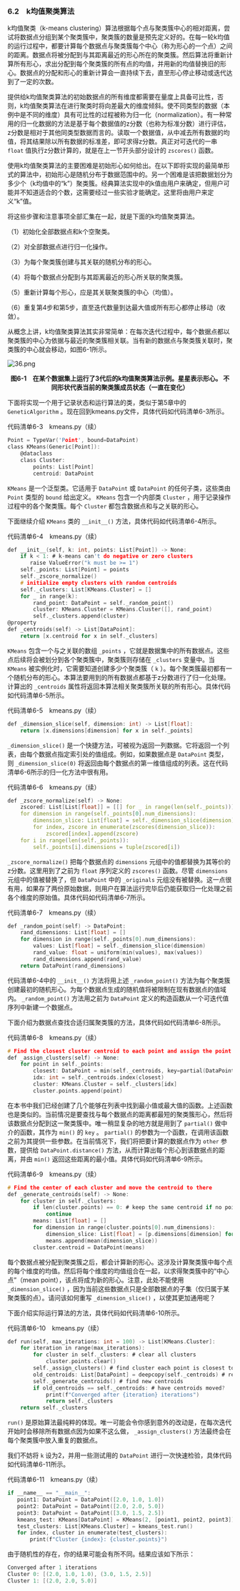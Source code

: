 ### 6.2　k均值聚类算法

k均值聚类（k-means clustering）算法根据每个点与聚类簇中心的相对距离，尝试将数据点分组到某个聚类簇中，聚类簇的数量是预先定义好的。在每一轮k均值的运行过程中，都要计算每个数据点与聚类簇每个中心（称为形心的一个点）之间的距离。数据点将被分配到与其距离最近的形心所在的聚类簇。然后算法将重新计算所有形心，求出分配到每个聚类簇的所有点的均值，并用新的均值替换旧的形心。数据点的分配和形心的重新计算会一直持续下去，直至形心停止移动或迭代达到了一定的次数。

提供给k均值聚类算法的初始数据点的所有维度都需要在量度上具备可比性，否则，k均值聚类算法在进行聚类时将向差最大的维度倾斜。使不同类型的数据（本例中是不同的维度）具有可比性的过程被称为归一化（normalization）。有一种常用的归一化数据的方法是基于每个数据值的z分数（也称为标准分数）进行评估，z分数是相对于其他同类型数据而言的。读取一个数据值，从中减去所有数据的均值，将其结果除以所有数据的标准差，即可求得z分数。真正对可迭代的一串 `float` 值执行z分数计算的，就是在上一节开头部分设计的 `zscores()` 函数。

使用k均值聚类算法的主要困难是初始形心如何给出。在以下即将实现的最简单形式的算法中，初始形心是随机分布于数据范围中的。另一个困难是该把数据划分为多少个（k均值中的“k”）聚类簇。经典算法实现中的k值由用户来确定，但用户可能并不知道适合的个数，这需要经过一些实验才能确定。这里将由用户来定义“k”值。

将这些步骤和注意事项全部汇集在一起，就是下面的k均值聚类算法。

（1）初始化全部数据点和k个空聚类。

（2）对全部数据点进行归一化操作。

（3）为每个聚类簇创建与其关联的随机分布的形心。

（4）将每个数据点分配到与其距离最近的形心所关联的聚类簇。

（5）重新计算每个形心，应是其关联聚类簇的中心（均值）。

（6）重复第4步和第5步，直至迭代数量到达最大值或所有形心都停止移动（收敛）。

从概念上讲，k均值聚类算法其实非常简单：在每次迭代过程中，每个数据点都以聚类簇的中心为依据与最近的聚类簇相关联。当有新的数据点与聚类簇关联时，聚类簇的中心就会移动，如图6-1所示。

![36.png](../images/36.png)
<center class="my_markdown"><b class="my_markdown">图6-1　在某个数据集上运行了3代后的k均值聚类算法示例。星星表示形心。
 不同形状代表当前的聚类簇成员状态（一直在变化）</b></center>

下面将实现一个用于记录状态和运行算法的类，类似于第5章中的 `GeneticAlgorithm` 。现在回到kmeans.py文件，具体代码如代码清单6-3所示。

代码清单6-3　kmeans.py（续）

```c
Point = TypeVar('Point', bound=DataPoint)
class KMeans(Generic[Point]):
    @dataclass
    class Cluster:
        points: List[Point]
        centroid: DataPoint

```

`KMeans` 是一个泛型类。它适用于 `DataPoint` 或 `DataPoint` 的任何子类，这些类由 `Point` 类型的 `bound` 给出定义。 `KMeans` 包含一个内部类 `Cluster` ，用于记录操作过程中的各个聚类簇。每个 `Cluster` 都包含数据点和与之关联的形心。

下面继续介绍 `KMeans` 类的 `__init__()` 方法，具体代码如代码清单6-4所示。

代码清单6-4　kmeans.py（续）

```c
def __init__(self, k: int, points: List[Point]) -> None:
    if k < 1: # k-means can't do negative or zero clusters
       raise ValueError("k must be >= 1")
    self._points: List[Point] = points
    self._zscore_normalize()
    # initialize empty clusters with random centroids
    self._clusters: List[KMeans.Cluster] = []
    for _ in range(k):
        rand_point: DataPoint = self._random_point()
        cluster: KMeans.Cluster = KMeans.Cluster([], rand_point)
        self._clusters.append(cluster)
@property
def _centroids(self) -> List[DataPoint]:
    return [x.centroid for x in self._clusters]

```

`KMeans` 包含一个与之关联的数组 `_points` ，它就是数据集中的所有数据点。这些点后续将会被划分到各个聚类簇中，聚类簇则存储在 `_clusters` 变量中。当 `KMeans` 被实例化时，它需要知道创建多少个聚类簇（ `k` ）。每个聚类簇最初都有一个随机分布的形心。本算法要用到的所有数据点都基于z分数进行了归一化处理。计算出的 `_centroids` 属性将返回本算法相关聚类簇所关联的所有形心。具体代码如代码清单6-5所示。

代码清单6-5　kmeans.py（续）

```c
def _dimension_slice(self, dimension: int) -> List[float]:
    return [x.dimensions[dimension] for x in self._points]

```

`_dimension_slice()` 是一个快捷方法，可被视为返回一列数据。它将返回一个列表，由每个数据点指定索引处的值组成。例如，如果数据点是 `DataPoint` 类型，则 `_dimension_slice(0)` 将返回由每个数据点的第一维值组成的列表。这在代码清单6-6所示的归一化方法中很有用。

代码清单6-6　kmeans.py（续）

```c
def _zscore_normalize(self) -> None:
    zscored: List[List[float]] = [[] for _ in range(len(self._points))]
    for dimension in range(self._points[0].num_dimensions):
        dimension_slice: List[float] = self._dimension_slice(dimension)
        for index, zscore in enumerate(zscores(dimension_slice)):
            zscored[index].append(zscore)
    for i in range(len(self._points)):
        self._points[i].dimensions = tuple(zscored[i])

```

`_zscore_normalize()` 把每个数据点的 `dimensions` 元组中的值都替换为其等价的z分数。这里用到了之前为 `float` 序列定义的 `zscores()` 函数。尽管 `dimensions` 元组中的值被替换了，但 `DataPoint` 中的 `_originals` 元组没有被替换。这一点很有用，如果存了两份原始数据，则用户在算法运行完毕后仍能获取归一化处理之前各个维度的原始值。具体代码如代码清单6-7所示。

代码清单6-7　kmeans.py（续）

```c
def _random_point(self) -> DataPoint:
    rand_dimensions: List[float] = []
    for dimension in range(self._points[0].num_dimensions):
        values: List[float] = self._dimension_slice(dimension)
        rand_value: float = uniform(min(values), max(values))
        rand_dimensions.append(rand_value)
    return DataPoint(rand_dimensions)

```

代码清单6-4中的 `__init__()` 方法将用上述 `_random_point()` 方法为每个聚类簇创建最初的随机形心。为每个数据点生成的随机值将被限制在现有数据点的值域内。 `_random_point()` 方法用之前为 `DataPoint` 定义的构造函数从一个可迭代值序列中新建一个数据点。

下面介绍为数据点查找合适归属聚类簇的方法，具体代码如代码清单6-8所示。

代码清单6-8　kmeans.py（续）

```c
# Find the closest cluster centroid to each point and assign the point to that cluster
def _assign_clusters(self) -> None:
    for point in self._points:
        closest: DataPoint = min(self._centroids, key=partial(DataPoint.distance, point))
        idx: int = self._centroids.index(closest)
        cluster: KMeans.Cluster = self._clusters[idx]
        cluster.points.append(point)

```

在本书中我们已经创建了几个能够在列表中找到最小值或最大值的函数。上述函数也是类似的。当前情况是要查找与每个数据点的距离都最短的聚类簇形心，然后将该数据点分配到这一聚类簇中。唯一稍显复杂的地方就是用到了 `partial()` 做中介的函数，其作为 `min()` 的 `key` 。 `partial()` 的参数为一个函数，在调用该函数之前为其提供一些参数。在当前情况下，我们将把要计算的数据点作为 `other` 参数，提供给 `DataPoint.distance()` 方法，从而计算出每个形心到该数据点的距离，并由 `min()` 返回这些距离的最小值。具体代码如代码清单6-9所示。

代码清单6-9　kmeans.py（续）

```c
# Find the center of each cluster and move the centroid to there
def _generate_centroids(self) -> None:
    for cluster in self._clusters:
        if len(cluster.points) == 0: # keep the same centroid if no points
            continue
        means: List[float] = []
        for dimension in range(cluster.points[0].num_dimensions):
            dimension_slice: List[float] = [p.dimensions[dimension] for p in cluster.                  points]
            means.append(mean(dimension_slice))
        cluster.centroid = DataPoint(means)

```

每个数据点被分配到聚类簇之后，都会计算新的形心。这涉及计算聚类簇中每个点的每个维度的均值。然后将每个维度的均值组合在一起，以求得聚类簇中的“中心点”（mean point），该点将成为新的形心。注意，此处不能使用 `_dimension_slice()` ，因为当前这些数据点只是全部数据点的子集（仅归属于某聚类簇的点）。请问该如何重写 `_dimension_slice()` ，以使其更加通用呢？

下面介绍实际运行算法的方法，具体代码如代码清单6-10所示。

代码清单6-10　kmeans.py（续）

```c
def run(self, max_iterations: int = 100) -> List[KMeans.Cluster]:
    for iteration in range(max_iterations):
        for cluster in self._clusters: # clear all clusters
            cluster.points.clear()
        self._assign_clusters() # find cluster each point is closest to
        old_centroids: List[DataPoint] = deepcopy(self._centroids) # record
        self._generate_centroids() # find new centroids
        if old_centroids == self._centroids: # have centroids moved?
            print(f"Converged after {iteration} iterations")
            return self._clusters
    return self._clusters

```

`run()` 是原始算法最纯粹的体现。唯一可能会令你感到意外的改动是，在每次迭代开始时会移除所有数据点因为如果不这么做， `_assign_clusters()` 方法最终会在每个聚类簇中放入重复的数据点。

我们不妨将 `k` 设为2，并用一些测试用的 `DataPoint` 进行一次快速检验，具体代码如代码清单6-11所示。

代码清单6-11　kmeans.py（续）

```c
if __name__ == "__main__":
   point1: DataPoint = DataPoint([2.0, 1.0, 1.0])
   point2: DataPoint = DataPoint([2.0, 2.0, 5.0])
   point3: DataPoint = DataPoint([3.0, 1.5, 2.5])
   kmeans_test: KMeans[DataPoint] = KMeans(2, [point1, point2, point3])
   test_clusters: List[KMeans.Cluster] = kmeans_test.run()
   for index, cluster in enumerate(test_clusters):
       print(f"Cluster {index}: {cluster.points}")

```

由于随机性的存在，你的结果可能会有所不同。结果应该如下所示：

```c
Converged after 1 iterations
Cluster 0: [(2.0, 1.0, 1.0), (3.0, 1.5, 2.5)]
Cluster 1: [(2.0, 2.0, 5.0)]
```

